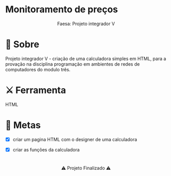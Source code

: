 # Monitoramento de preços

<p align="center">Faesa: Projeto integrador V</p>


# 📜 Sobre
<p>Projeto integrador V - criação de uma calculadora simples em HTML, para a provação na disciplina programação em ambientes de redes de computadores do modulo três.<p>

# ⚔️ Ferramenta
<p>HTML<p>

# 🎯 Metas
- [x] criar um pagina HTML com o designer de uma calculadora
- [x] criar as funções da calculadora


# 
<p align="center">⚠️ Projeto Finalizado ⚠️</p>
